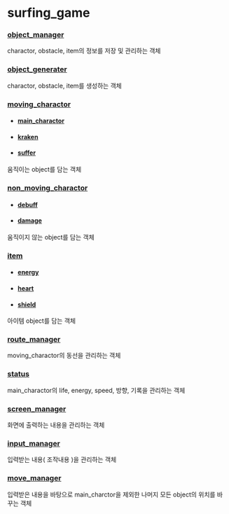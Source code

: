# surfing_game

### [ object_manager ](object_manager.md)

  charactor, obstacle, item의 정보를 저장 및 관리하는 객체
  
### [object_generater](object_generater.md)

  charactor, obstacle, item를 생성하는 객체

### [moving_charactor](moving_charactor.md)
  + #### [main_charactor](moving_charactor.md)
  + #### [kraken](kraken.md)
  + #### [suffer](suffer.md)

  움직이는 object를 담는 객체

### [non_moving_charactor](non_moving_charactor.md)
  + #### [debuff](debuff.md)
  + #### [damage](damage.md)

  움직이지 않는 object를 담는 객체
  
### [item](item.md)
  + #### [energy](energy.md)
  + #### [heart](heart.md)
  + #### [shield](shield.md)
  
   아이템 object를 담는 객체
  
### [route_manager](route_manager.md)

  moving_charactor의 동선을 관리하는 객체

### [status](status.md)

  main_charactor의 life, energy, speed, 방향, 기록을 관리하는 객체

### [screen_manager](screen_manager.md)

  화면에 출력하는 내용을 관리하는 객체

### [input_manager](iput_manager.md)

  입력받는 내용( 조작내용 )을 관리하는 객체
  
### [move_manager](move_manager.md)

  입력받은 내용을 바탕으로 main_charctor을 제외한 나머지 모든 object의 위치를 바꾸는 객체
